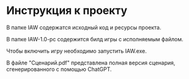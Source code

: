 # Инструкция к проекту

<p>В папке IAW содержатся исходный код и ресурсы проекта.</p>
<p>В папке IAW-1.0-pc содержится билд игры с исполняемым файлом.</p>
<p>Чтобы включить игру необходимо запустить IAW.exe.</p>
<p>В файле "Сценарий.pdf" представлена полная версия сценария, сгенерированного с помощью ChatGPT.</p>
